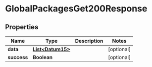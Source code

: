 

# GlobalPackagesGet200Response


## Properties

Name | Type | Description | Notes
------------ | ------------- | ------------- | -------------
**data** | [**List&lt;Datum15&gt;**](Datum15.md) |  |  [optional]
**success** | **Boolean** |  |  [optional]



